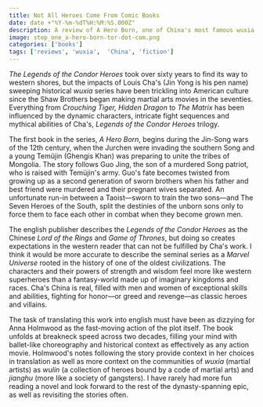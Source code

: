 ```yaml
---
title: Not All Heroes Come From Comic Books
date: date +"%Y-%m-%dT%H:%M:%S.000Z"
description: A review of A Hero Born, one of China's most famous wuxia sagas, in english for the first time.
image: step_one_a-hero-born-tor-dot-com.png
categories: ['books']
tags: ['reviews', 'wuxia',  'China', 'fiction']
---
```

*The Legends of the Condor Heroes* took over sixty years to find its way to western shores, but the impacts of Louis Cha's (Jin Yong is his pen name) sweeping historical *wuxia* series have been trickling into American culture since the Shaw Brothers began making martial arts movies in the seventies. Everything from *Crouching Tiger, Hidden Dragon* to *The Matrix* has been influenced by the dynamic characters, intricate fight sequences and mythical abilities of Cha's, *Legends of the Condor Heroes* trilogy.

The first book in the series, *A Hero Born*, begins during the Jin-Song wars of the 12th century, when the Jurchen were invading the southern Song and a young Temüjin (Ghengis Khan) was preparing to unite the tribes of Mongolia. The story follows Guo Jing, the son of a murdered Song patriot, who is raised with Temüjin's army. Guo's fate becomes twisted from growing up as a second generation of sworn brothers when his father and best friend were murdered and their pregnant wives separated. An unfortunate run-in between a Taoist—sworn to train the two sons—and The Seven Heroes of the South, split the destinies of the unborn sons only to force them to face each other in combat when they become grown men.

The english publisher describes the *Legends of the Condor Heroes* as the Chinese *Lord of the Rings* and *Game of Thrones*, but doing so creates expectations in the western reader that can not be fulfilled by Cha's work. I think it would be more accurate to describe the seminal series as a *Marvel Universe* rooted in the history of one of the oldest civilizations. The characters and their powers of strength and wisdom feel more like western superheroes than a fantasy-world made up of imaginary kingdoms and races. Cha's China is real, filled with men and women of exceptional skills and abilities, fighting for honor—or greed and revenge—as classic heroes and villains.

The task of translating this work into english must have been as dizzying for Anna Holmwood as the fast-moving action of the plot itself. The book unfolds at breakneck speed across two decades, filling your mind with ballet-like choreography and historical context as effectively as any action movie. Holmwood's notes following the story provide context in her choices in translation as well as more context on the communities of *wuxia* (martial artists) as *wulin* (a collection of heroes bound by a code of martial arts) and *jianghu* (more like a society of gangsters). I have rarely had more fun reading a novel and look forward to the rest of the dynasty-spanning epic, as well as revisiting the stories often.